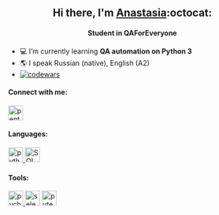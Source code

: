 <h2 align="center">Hi there, I'm <a href="https://github.com/zastasja" target="_blank">Anastasia</a>:octocat:</h2>
<h4 align="center">Student in QAForEveryone</h4>

- :computer: I’m currently learning **QA automation on Python 3**
- :earth_americas: I speak Russian (native), English (A2)
- [![codewars](https://www.codewars.com/users/flouxe/badges/small)](https://www.codewars.com/users/penteada)  


#### Connect with me:
<p align="left">
<a href="https://t.me/penteada" target="blank"><img align="center" src="https://raw.githubusercontent.com/daniilshat/daniilshat/2d7eafe5250314b3d422c86b35de062e0f1f5178/icons/Telegram.svg" alt="penteada" height="30" width="30" /></a>
</p>

#### Languages:
<p align="left"> 
<a href="https://www.python.org" target="_blank" rel="noreferrer"> <img src="https://raw.githubusercontent.com/daniilshat/daniilshat/2d7eafe5250314b3d422c86b35de062e0f1f5178/icons/python.svg" alt="python" width="30" height="30"/> </a>
<a href="https://learn.microsoft.com/ru-ru/sql/?view=sql-server-ver15"><img src="https://img.icons8.com/dotty/80/000000/sql.png"alt="SQL" width="30" height="30"/></a>
</p>

#### Tools:
<p align="left">
<a href="https://www.jetbrains.com/pycharm/" target="_blank" rel="noreferrer"> <img src="https://raw.githubusercontent.com/daniilshat/daniilshat/2583381c09497c680369e95dce7e029d93484d94/icons/PyCharm.svg" alt="pycharm" width="30" height="30"/> </a> 
<a href="https://www.selenium.dev"target="_blank" rel="noreferrer" ><img src="https://img.icons8.com/color/48/000000/selenium-test-automation.png" alt="selenium" width="30" height="30"/></a>
<a href="https://docs.pytest.org/en/7.1.x/contents.html" target="_blank" rel="noreferrer"><img src="https://img.icons8.com/external-flaticons-lineal-color-flat-icons/20/000000/external-python-mobile-app-development-flaticons-lineal-color-flat-icons-3.png"alt="pytest" width="30" height="30"/></a>
</p>
